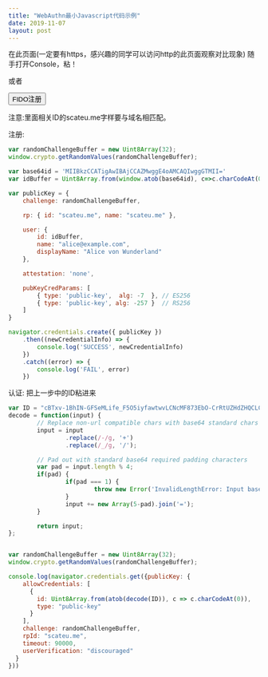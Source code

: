 ```yaml
---
title: "WebAuthn最小Javascript代码示例"
date: 2019-11-07
layout: post
---
```

<script>
function doFunction() {
    var randomChallengeBuffer = new Uint8Array(32);
    window.crypto.getRandomValues(randomChallengeBuffer);

    var base64id = 'MIIBkzCCATigAwIBAjCCAZMwggE4oAMCAQIwggGTMII='
    var idBuffer = Uint8Array.from(window.atob(base64id), c=>c.charCodeAt(0))

    var publicKey = {
        challenge: randomChallengeBuffer,

        rp: { id: "scateu.me", name: "scateu.me" },

        user: {
            id: idBuffer,
            name: "alice@example.com",
            displayName: "Alice von Wunderland"
        },

        attestation: 'none',

        pubKeyCredParams: [
            { type: 'public-key',  alg: -7  }, // ES256
            { type: 'public-key', alg: -257 }  // RS256
        ]
    }

    navigator.credentials.create({ publicKey })
        .then((newCredentialInfo) => {
            console.log('SUCCESS', newCredentialInfo)
        })
        .catch((error) => {
            console.log('FAIL', error)
        })
}
</script>


在此页面(一定要有https，感兴趣的同学可以访问http的此页面观察对比现象)
随手打开Console，粘！

或者

<input id="clickMe" type="button" value="FIDO注册" onclick="doFunction();" />

注意:里面相关ID的scateu.me字样要与域名相匹配。


注册:

```Javascript
var randomChallengeBuffer = new Uint8Array(32);
window.crypto.getRandomValues(randomChallengeBuffer);

var base64id = 'MIIBkzCCATigAwIBAjCCAZMwggE4oAMCAQIwggGTMII='
var idBuffer = Uint8Array.from(window.atob(base64id), c=>c.charCodeAt(0))

var publicKey = {
    challenge: randomChallengeBuffer,

    rp: { id: "scateu.me", name: "scateu.me" },

    user: {
        id: idBuffer,
        name: "alice@example.com",
        displayName: "Alice von Wunderland"
    },

    attestation: 'none',

    pubKeyCredParams: [
        { type: 'public-key',  alg: -7  }, // ES256
        { type: 'public-key', alg: -257 }  // RS256
    ]
}

navigator.credentials.create({ publicKey })
    .then((newCredentialInfo) => {
        console.log('SUCCESS', newCredentialInfo)
    })
    .catch((error) => {
        console.log('FAIL', error)
    })

```


认证: 把上一步中的ID粘进来

```javascript
var ID = "cBTxv-1BhIN-GFSeMLife_F5O5iyfawtwvLCNcMF873EbO-CrRtUZHdZHQCLCHWew-bS7LTzlHS_6mlpkl0Dtw"; // CHANGEME
decode = function(input) {
        // Replace non-url compatible chars with base64 standard chars
        input = input
                .replace(/-/g, '+')
                .replace(/_/g, '/');

        // Pad out with standard base64 required padding characters
        var pad = input.length % 4;
        if(pad) {
                if(pad === 1) {
                        throw new Error('InvalidLengthError: Input base64url string is the wrong length to determine padding');
                }
                input += new Array(5-pad).join('=');
        }

        return input;
};


var randomChallengeBuffer = new Uint8Array(32);
window.crypto.getRandomValues(randomChallengeBuffer);

console.log(navigator.credentials.get({publicKey: {
    allowCredentials: [
      {
        id: Uint8Array.from(atob(decode(ID)), c => c.charCodeAt(0)),
        type: "public-key"
      }
    ],
    challenge: randomChallengeBuffer,
    rpId: "scateu.me",
    timeout: 90000,
    userVerification: "discouraged"
  }
}))
```
